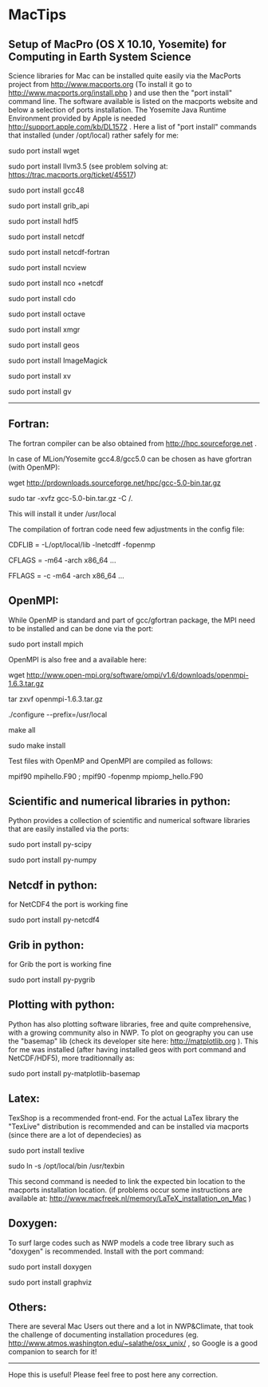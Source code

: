 MacTips
=======

Setup of MacPro (OS X 10.10, Yosemite) for Computing in Earth System Science 
----------------------------------------------------------------------------

Science libraries for Mac can be installed quite easily via the MacPorts project from http://www.macports.org
(To install it go to http://www.macports.org/install.php ) and use then the "port install" command line. 
The software available is listed on the macports website and below a selection of ports installation. 
The Yosemite Java Runtime Environment provided by Apple is needed http://support.apple.com/kb/DL1572 . 
Here a list of "port install" commands that installed (under /opt/local) rather safely for me:

sudo port install wget

sudo port install llvm3.5 (see problem solving at: https://trac.macports.org/ticket/45517)

sudo port install gcc48

sudo port install grib_api

sudo port install hdf5

sudo port install netcdf

sudo port install netcdf-fortran

sudo port install ncview

sudo port install nco +netcdf

sudo port install cdo       

sudo port install octave

sudo port install xmgr

sudo port install geos

sudo port install ImageMagick

sudo port install xv

sudo port install gv

---

Fortran:
--------
The fortran compiler can be also obtained from http://hpc.sourceforge.net . 

In case of MLion/Yosemite gcc4.8/gcc5.0 can be chosen as have gfortran (with OpenMP):

wget http://prdownloads.sourceforge.net/hpc/gcc-5.0-bin.tar.gz

sudo tar -xvfz gcc-5.0-bin.tar.gz -C /. 

This will install it under /usr/local

The compilation of fortran code need few adjustments in the config file:

CDFLIB =  -L/opt/local/lib -lnetcdff -fopenmp

CFLAGS = -m64 -arch x86_64 ...

FFLAGS = -c -m64 -arch x86_64 ...


OpenMPI:
--------
While OpenMP is standard and part of gcc/gfortran package, the MPI need to be installed and can be done via the port:

sudo port install mpich

OpenMPI is also free and a available here:

wget http://www.open-mpi.org/software/ompi/v1.6/downloads/openmpi-1.6.3.tar.gz

tar zxvf openmpi-1.6.3.tar.gz

./configure --prefix=/usr/local

make all

sudo make install


Test files with OpenMP and OpenMPI are compiled as follows:

mpif90 mpihello.F90  ;  mpif90 -fopenmp mpiomp_hello.F90 


Scientific and numerical libraries in python:
---------------------------------------------
Python provides a collection of scientific and numerical software libraries that are easily installed via the ports:

sudo port install py-scipy

sudo port install py-numpy


Netcdf in python:
-----------------
for NetCDF4 the port is working fine

sudo port install py-netcdf4


Grib in python:
---------------
for Grib the port is working fine

sudo port install py-pygrib


Plotting with python:
---------------------
Python has also plotting software libraries, free and quite comprehensive, with a growing community also in NWP.
To plot on geography you can use the "basemap" lib (check its developer site here: http://matplotlib.org ).
This for me was installed (after having installed geos with port command and NetCDF/HDF5), more traditionnally as:

sudo port install py-matplotlib-basemap


Latex:
------
TexShop is a recommended front-end. For the actual LaTex library the "TexLive" distribution is recommended and can be installed via macports (since there are a lot of dependecies) as

sudo port install texlive

sudo ln -s /opt/local/bin /usr/texbin


This second command is needed to link the expected bin location to the macports installation location.
(if problems occur some instructions are available at: http://www.macfreek.nl/memory/LaTeX_installation_on_Mac )


Doxygen:
--------
To surf large codes such as NWP models a code tree library such as "doxygen" is recommended. 
Install with the port command:

sudo port install doxygen

sudo port install graphviz


Others:
-------
There are several Mac Users out there and a lot in NWP&Climate, that took the challenge of documenting installation procedures 
(eg. http://www.atmos.washington.edu/~salathe/osx_unix/ , so Google is a good companion to search for it!

------
Hope this is useful! Please feel free to post here any correction.
